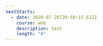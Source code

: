 ```yaml
---
nextStarts:
  - date: 2020-07-28T20:50:15.611Z
    course: web
    description: test
    length: "4"
---
```

